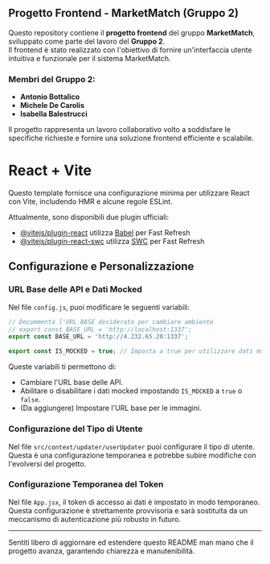 ## Progetto Frontend - MarketMatch (Gruppo 2)

Questo repository contiene il **progetto frontend** del gruppo **MarketMatch**, sviluppato come parte del lavoro del **Gruppo 2**.  
Il frontend è stato realizzato con l'obiettivo di fornire un'interfaccia utente intuitiva e funzionale per il sistema MarketMatch.

### Membri del Gruppo 2:
- **Antonio Bottalico**  
- **Michele De Carolis**  
- **Isabella Balestrucci**

Il progetto rappresenta un lavoro collaborativo volto a soddisfare le specifiche richieste e fornire una soluzione frontend efficiente e scalabile.

# React + Vite

Questo template fornisce una configurazione minima per utilizzare React con Vite, includendo HMR e alcune regole ESLint.

Attualmente, sono disponibili due plugin ufficiali:

- [@vitejs/plugin-react](https://github.com/vitejs/vite-plugin-react/blob/main/packages/plugin-react/README.md) utilizza [Babel](https://babeljs.io/) per Fast Refresh
- [@vitejs/plugin-react-swc](https://github.com/vitejs/vite-plugin-react-swc) utilizza [SWC](https://swc.rs/) per Fast Refresh

## Configurazione e Personalizzazione

### URL Base delle API e Dati Mocked

Nel file `config.js`, puoi modificare le seguenti variabili:

```javascript
// Decommenta l'URL BASE desiderato per cambiare ambiente
// export const BASE_URL = 'http://localhost:1337';
export const BASE_URL = 'http://4.232.65.20:1337';

export const IS_MOCKED = true; // Imposta a true per utilizzare dati mocked
```

Queste variabili ti permettono di:
- Cambiare l'URL base delle API.
- Abilitare o disabilitare i dati mocked impostando `IS_MOCKED` a `true` o `false`.
- (Da aggiungere) Impostare l'URL base per le immagini.

### Configurazione del Tipo di Utente

Nel file `src/context/updater/userUpdater` puoi configurare il tipo di utente. Questa è una configurazione temporanea e potrebbe subire modifiche con l'evolversi del progetto.

### Configurazione Temporanea del Token

Nel file `App.jsx`, il token di accesso ai dati è impostato in modo temporaneo. Questa configurazione è strettamente provvisoria e sarà sostituita da un meccanismo di autenticazione più robusto in futuro.

---

Sentiti libero di aggiornare ed estendere questo README man mano che il progetto avanza, garantendo chiarezza e manutenibilità.

